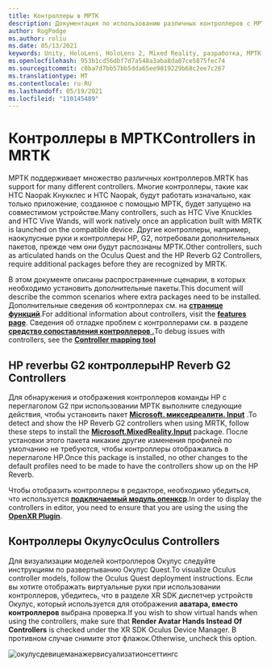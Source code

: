 ```yaml
---
title: Контроллеры в МРТК
description: Документация по использованию различных контроллеров с МРТК
author: RogPodge
ms.author: roliu
ms.date: 05/13/2021
keywords: Unity, HoloLens, HoloLens 2, Mixed Reality, разработка, МРТК, контроллеры, HP REVERB, Окулус, HTC Naopak, руки
ms.openlocfilehash: 953b1cd56dbf7d7a548a3aba8da07ce5875fec74
ms.sourcegitcommit: c0ba7d7bb57bb5dda65ee9019229b68c2ee7c267
ms.translationtype: MT
ms.contentlocale: ru-RU
ms.lasthandoff: 05/19/2021
ms.locfileid: "110145489"
---
```

# <a name="controllers-in-mrtk"></a><span data-ttu-id="4a4ba-104">Контроллеры в МРТК</span><span class="sxs-lookup"><span data-stu-id="4a4ba-104">Controllers in MRTK</span></span>

<span data-ttu-id="4a4ba-105">МРТК поддерживает множество различных контроллеров.</span><span class="sxs-lookup"><span data-stu-id="4a4ba-105">MRTK has support for many different controllers.</span></span> <span data-ttu-id="4a4ba-106">Многие контроллеры, такие как HTC Naopak Кнукклес и HTC Naopak, будут работать изначально, как только приложение, созданное с помощью МРТК, будет запущено на совместимом устройстве.</span><span class="sxs-lookup"><span data-stu-id="4a4ba-106">Many controllers, such as HTC Vive Knuckles and HTC Vive Wands, will work natively once an application built with MRTK is launched on the compatible device.</span></span> <span data-ttu-id="4a4ba-107">Другие контроллеры, например, наокулусные руки и контроллеры HP, G2, потребовали дополнительных пакетов, прежде чем они будут распознаны МРТК.</span><span class="sxs-lookup"><span data-stu-id="4a4ba-107">Other controllers, such as articulated hands on the Oculus Quest and the HP Reverb G2 Controllers, require additional packages before they are recognized by MRTK.</span></span>

<span data-ttu-id="4a4ba-108">В этом документе описаны распространенные сценарии, в которых необходимо установить дополнительные пакеты.</span><span class="sxs-lookup"><span data-stu-id="4a4ba-108">This document will describe the common scenarios where extra packages need to be installed.</span></span> <span data-ttu-id="4a4ba-109">Дополнительные сведения об контроллерах см. на [**странице функций**](../features/input/controllers.md).</span><span class="sxs-lookup"><span data-stu-id="4a4ba-109">For additional information about controllers, visit the [**features page**](../features/input/controllers.md).</span></span> <span data-ttu-id="4a4ba-110">Сведения об отладке проблем с контроллерами см. в разделе [ **средство сопоставления контроллеров** .](../features/tools/controller-mapping-tool.md)</span><span class="sxs-lookup"><span data-stu-id="4a4ba-110">To debug issues with controllers, see the [**Controller mapping tool**](../features/tools/controller-mapping-tool.md)</span></span>

## <a name="hp-reverb-g2-controllers"></a><span data-ttu-id="4a4ba-111">HP reverbы G2 контроллеры</span><span class="sxs-lookup"><span data-stu-id="4a4ba-111">HP Reverb G2 Controllers</span></span>

<span data-ttu-id="4a4ba-112">Для обнаружения и отображения контроллеров команды HP с переглаголом G2 при использовании МРТК выполните следующие действия, чтобы установить пакет [**Microsoft. микседреалити. Input**](/windows/mixed-reality/develop/unity/unity-reverb-g2-controllers#installing-microsoftmixedrealityinput-with-the-mixed-reality-feature-tool) .</span><span class="sxs-lookup"><span data-stu-id="4a4ba-112">To detect and show the HP Reverb G2 controllers when using MRTK, follow these steps to install the [**Microsoft.MixedReality.Input**](/windows/mixed-reality/develop/unity/unity-reverb-g2-controllers#installing-microsoftmixedrealityinput-with-the-mixed-reality-feature-tool) package.</span></span> <span data-ttu-id="4a4ba-113">После установки этого пакета никакие другие изменения профилей по умолчанию не требуются, чтобы контроллеры отображались в переглаголе HP.</span><span class="sxs-lookup"><span data-stu-id="4a4ba-113">Once this package is installed, no other changes to the default profiles need to be made to have the controllers show up on the HP Reverb.</span></span> 

<span data-ttu-id="4a4ba-114">Чтобы отобразить контроллеры в редакторе, необходимо убедиться, что используется [**подключаемый модуль опенкср**](/windows/mixed-reality/develop/unity/openxr-getting-started).</span><span class="sxs-lookup"><span data-stu-id="4a4ba-114">In order to display the controllers in editor, you need to ensure that you are using the using the [**OpenXR Plugin**](/windows/mixed-reality/develop/unity/openxr-getting-started).</span></span>

## <a name="oculus-controllers"></a><span data-ttu-id="4a4ba-115">Контроллеры Окулус</span><span class="sxs-lookup"><span data-stu-id="4a4ba-115">Oculus Controllers</span></span> 

<span data-ttu-id="4a4ba-116">Для визуализации моделей контроллеров Окулус следуйте инструкциям по развертыванию Окулус Quest.</span><span class="sxs-lookup"><span data-stu-id="4a4ba-116">To visualize Oculus controller models, follow the Oculus Quest deployment instructions.</span></span> <span data-ttu-id="4a4ba-117">Если вы хотите отображать виртуальные руки при использовании контроллеров, убедитесь, что в разделе XR SDK диспетчер устройств Окулус, который используется для отображения **аватара, вместо контроллеров** выбрана проверка.</span><span class="sxs-lookup"><span data-stu-id="4a4ba-117">If you wish to show virtual hands when using the controllers, make sure that **Render Avatar Hands Instead Of Controllers** is checked under the XR SDK Oculus Device Manager.</span></span> <span data-ttu-id="4a4ba-118">В противном случае снимите этот флажок.</span><span class="sxs-lookup"><span data-stu-id="4a4ba-118">Otherwise, uncheck this option.</span></span>

![окулусдевицеманажервисуализатионсеттингс](../images/cross-platform/oculus-quest/OculusDeviceManager.png)
